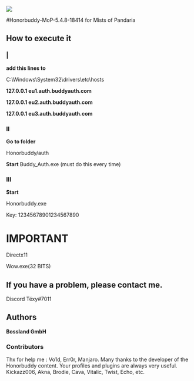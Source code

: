 ![](https://avatars.githubusercontent.com/u/7963704?s=280&v=4)

#Honorbuddy-MoP-5.4.8-18414 for Mists of Pandaria

## How to execute it 
### |

**add this lines to**

C:\Windows\System32\drivers\etc\hosts

**127.0.0.1 eu1.auth.buddyauth.com**

**127.0.0.1 eu2.auth.buddyauth.com**

**127.0.0.1 eu3.auth.buddyauth.com**


### II
**Go to folder**

Honorbuddy/auth

**Start** 
Buddy_Auth.exe (must do this every time)

### III
**Start**

Honorbuddy.exe

Key: 12345678901234567890



# **IMPORTANT**

Directx11

Wow.exe(32 BITS)




## If you have a problem, please contact me.
Discord Téxy#7011

## Authors
**Bossland GmbH**

### Contributors
Thx for help me : Vo1d, Err0r, Manjaro.
Many thanks to the developer of the Honorbuddy content. Your profiles and plugins are always very useful.
Kickazz006, Akna, Brodie, Cava, Vitalic, Twist, Echo, etc.